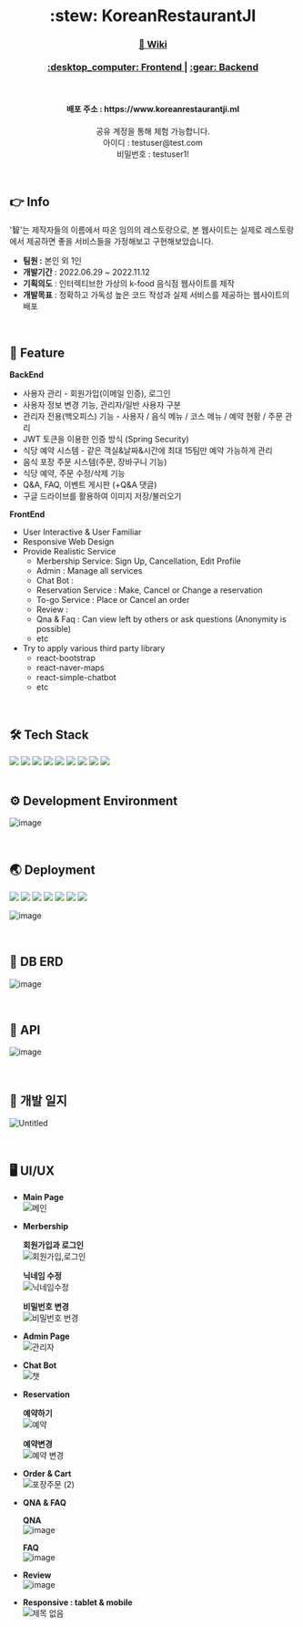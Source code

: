 <div align="center">
  <h1> :stew: KoreanRestaurantJI </h1>
  <h3>
    <a href="https://sshinmj.notion.site/Korean-Restaurant-25c7550a36bb4af4abd4658fff66cef6">
      📖 Wiki
    </a>
    <br><br>
    <a href="https://github.com/Team-KyunYoung/KoreanRestaurantJI_Front">
      :desktop_computer: Frontend
    </a>
    <span> | </span>
    <a href="https://github.com/Team-KyunYoung/KoreanRestaurantJI_Back">
      :gear: Backend
    </a>
  </h3>
  <br>
  <h4>
    배포 주소 : https://www.koreanrestaurantji.ml<br>
  </h4>
  <p>
    공유 계정을 통해 체험 가능합니다.<br>
    아이디 : testuser@test.com<br>
    비밀번호 : testuser1!
  </p>
</div>

<br>

## :point_right: Info
'智'는 제작자들의 이름에서 따온 임의의 레스토랑으로, 본 웹사이트는 실제로 레스토랑에서 제공하면 좋을 서비스들을 가정해보고 구현해보았습니다.
- **팀원 :** 본인 외 1인
- **개발기간** : 2022.06.29 ~ 2022.11.12
- **기획의도** : 인터렉티브한 가상의 k-food 음식점 웹사이트를 제작
- **개발목표** : 정확하고 가독성 높은 코드 작성과 실제 서비스를 제공하는 웹사이트의 배포


<br>

## :pushpin: Feature
**BackEnd**
- 사용자 관리 - 회원가입(이메일 인증), 로그인
- 사용자 정보 변경 기능, 관리자/일반 사용자 구분
- 관리자 전용(백오피스) 기능 - 사용자 / 음식 메뉴 / 코스 메뉴 / 예약 현황 / 주문 관리
- JWT 토큰을 이용한 인증 방식 (Spring Security)
- 식당 예약 시스템 - 같은 객실&날짜&시간에 최대 15팀만 예약 가능하게 관리
- 음식 포장 주문 시스템(주문, 장바구니 기능)
- 식당 예약, 주문 수정/삭제 기능
- Q&A, FAQ, 이벤트 게시판 (+Q&A 댓글)
- 구글 드라이브를 활용하여 이미지 저장/불러오기  

**FrontEnd**
- User Interactive & User Familiar
- Responsive Web Design
- Provide Realistic Service
    - Merbership Service: Sign Up, Cancellation, Edit Profile
    - Admin : Manage all services
    - Chat Bot :
    - Reservation Service : Make, Cancel or Change a reservation
    - To-go Service : Place or Cancel an order
    - Review :
    - Qna & Faq : Can view left by others or ask questions (Anonymity is possible)
    - etc
- Try to apply various third party library
    - react-bootstrap
    - react-naver-maps
    - react-simple-chatbot
    - etc

<br>

## :hammer_and_wrench: Tech Stack
<div>
<img src="https://img.shields.io/badge/JAVA-007396?style=flat-square&logo=JAVA&logoColor=white" />
<img src="https://img.shields.io/badge/SpringBoot-6DB33F?style=flat-square&logo=SpringBoot&logoColor=white" />
<img src="https://img.shields.io/badge/Spring Security-6DB33F?style=flat-square&logo=Spring Security&logoColor=white" /> 
<img src="https://img.shields.io/badge/JPA-071D49?style=flat-square&logo=JPA&logoColor=white" />
<img src="https://img.shields.io/badge/Gradle-02303A?style=flat-square&logo=Gradle&logoColor=white" />
<img src="https://img.shields.io/badge/Lombok-02303A?style=flat-square&logo=Lombok&logoColor=white" /> 
<img src="https://img.shields.io/badge/Swagger-85EA2D?style=flat-square&logo=Swagger&logoColor=white" />
<img src="https://img.shields.io/badge/MySQL-4479A1?style=flat-square&logo=MySQL&logoColor=white" />
<img src="https://img.shields.io/badge/Tomcat-F8DC75?style=flat-square&logo=Apachetomcat&logoColor=white" />
</div>

<br>

## :gear: Development Environment
![image](https://user-images.githubusercontent.com/82142527/207842053-e9429a02-e968-45a1-9c04-102a08ba9d57.png)

<br>

## :earth_asia: Deployment
<div>
<img src="https://img.shields.io/badge/Github Actions-2088FF?style=flat-square&logo=GitHub Actions&logoColor=white" />
<img src="https://img.shields.io/badge/AWS EC2-FF9900?style=flat-square&logo=Amazon EC2&logoColor=white" />
<img src="https://img.shields.io/badge/AWS CodeDeploy-232F3E?style=flat-square&logo=Amazon AWS&logoColor=white" />
<img src="https://img.shields.io/badge/AWS Route53-2490D7?style=flat-square&logo=Amazon AWS&logoColor=white" />
<img src="https://img.shields.io/badge/AWS S3-569A31?style=flat-square&logo=Amazon S3&logoColor=white" />
<img src="https://img.shields.io/badge/AWS Certificate Manager-981E32?style=flat-square&logo=Amazon AWS&logoColor=white" />
<img src="https://img.shields.io/badge/AWS RDS-527FFF?style=flat-square&logo=Amazon RDS&logoColor=white" />
</div>

![image](https://user-images.githubusercontent.com/82142527/202174285-dcc1a2d9-4272-4fc2-ab04-c1409a6dc9dd.png)

<br>

## :open_file_folder: DB ERD
![image](https://user-images.githubusercontent.com/82142527/196112910-4a4c3868-0203-41e5-bfea-4df1d101c05a.png)

<br>

##  :trident: API
![image](https://user-images.githubusercontent.com/82142527/201630140-c8f65949-a85a-4c9b-8c0a-5cc3485e20ac.png)

<br>

##  :date: 개발 일지
![Untitled](https://user-images.githubusercontent.com/82142527/235367316-f308d95a-5865-4d5c-b65b-2cd21c740089.png)

<br>

##  :desktop_computer: UI/UX
- **Main Page**  
![메인](https://user-images.githubusercontent.com/87280835/201481178-ac4cab3b-da9e-4285-a866-58c1651650c2.gif)  
    
- **Merbership**
    
    **회원가입과 로그인**  
    ![회원가입,로그인](https://user-images.githubusercontent.com/87280835/201484910-a1404eb3-f79f-42fc-b406-3c307e07eaea.gif)  
    
    **닉네임 수정**  
    ![닉네임수정](https://user-images.githubusercontent.com/87280835/201481976-02af919b-bfd9-4f88-bbf3-fec9fb6d6434.gif)  
    
    **비밀번호 변경**  
    ![비밀번호 번경](https://user-images.githubusercontent.com/87280835/201484586-3cc453af-79d3-4164-8953-d2d05922f205.gif)  
    
- **Admin Page**  
![관리자](https://user-images.githubusercontent.com/87280835/201481067-e38ccfb4-66e4-4448-8780-99999bcd4022.gif)
    
- **Chat Bot**  
![챗](https://user-images.githubusercontent.com/87280835/201483857-ebe3ac0d-51c7-405b-a901-e0e3f05d59a4.gif)
    
- **Reservation**
    
    **예약하기**  
    ![예약](https://user-images.githubusercontent.com/87280835/201480522-7d17820b-4648-43fd-9f30-17de4017f242.gif)
    
    **예약변경**  
    ![예약 변경](https://user-images.githubusercontent.com/87280835/201481973-9eae47f1-b8b6-412f-9a3d-81d7ad528b39.gif)
    
- **Order & Cart**  
    ![포장주문 (2)](https://user-images.githubusercontent.com/87280835/201480636-75881f2c-0e70-4698-9bd0-dedc653f2be9.gif)
    
- **QNA & FAQ**
    
    **QNA**  
    ![image](https://user-images.githubusercontent.com/87280835/201484710-ec12a0ad-a54b-4255-bc6a-96c2bbd26b6a.png)
    
    **FAQ**  
    ![image](https://user-images.githubusercontent.com/87280835/201484725-773b7c74-1883-4206-9521-e30d7e1d34ee.png)
    
- **Review**  
    ![image](https://user-images.githubusercontent.com/87280835/201481495-482ec305-8fe2-44fc-aca3-d07cc90f2ec5.png)
    
- **Responsive : tablet & mobile**  
![제목 없음](https://user-images.githubusercontent.com/87280835/198238798-f3994d85-4e55-4c76-9dc1-efdece405a52.png)
